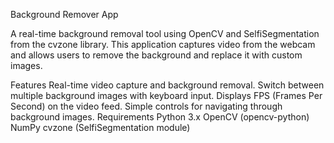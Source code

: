 Background Remover App

A real-time background removal tool using OpenCV and SelfiSegmentation from the cvzone library. This application captures video from the webcam and allows users to remove the background and replace it with custom images.

Features
Real-time video capture and background removal.
Switch between multiple background images with keyboard input.
Displays FPS (Frames Per Second) on the video feed.
Simple controls for navigating through background images.
Requirements
Python 3.x
OpenCV (opencv-python)
NumPy
cvzone (SelfiSegmentation module)
